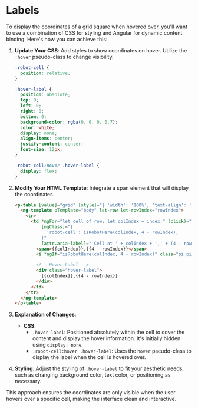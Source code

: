 # Labels

To display the coordinates of a grid square when hovered over, you'll want to use a combination of CSS for styling and Angular for dynamic content binding. Here's how you can achieve this:

1. **Update Your CSS**: Add styles to show coordinates on hover. Utilize the `:hover` pseudo-class to change visibility.

   ```scss
   .robot-cell {
     position: relative;
   }

   .hover-label {
     position: absolute;
     top: 0;
     left: 0;
     right: 0;
     bottom: 0;
     background-color: rgba(0, 0, 0, 0.7);
     color: white;
     display: none;
     align-items: center;
     justify-content: center;
     font-size: 12px;
   }

   .robot-cell:hover .hover-label {
     display: flex;
   }
   ```

2. **Modify Your HTML Template**: Integrate a span element that will display the coordinates.

   ```html
   <p-table [value]="grid" [style]="{ 'width': '100%', 'text-align': 'center' }" [responsive]="true" [paginator]="false">
     <ng-template pTemplate="body" let-row let-rowIndex="rowIndex">
       <tr>
         <td *ngFor="let cell of row; let colIndex = index;" (click)="placeRobot(colIndex, 4 - rowIndex)" 
             [ngClass]="{
               'robot-cell': isRobotHere(colIndex, 4 - rowIndex),
             }"
             [attr.aria-label]="'Cell at ' + colIndex + ',' + (4 - rowIndex)">
           <span>{{colIndex}},{{4 - rowIndex}}</span>
           <i *ngIf="isRobotHere(colIndex, 4 - rowIndex)" class="pi pi-android"></i>

           <!-- Hover Label -->
           <div class="hover-label">
             {{colIndex}},{{4 - rowIndex}}
           </div>
         </td>
       </tr>
     </ng-template>
   </p-table>
   ```

3. **Explanation of Changes**:
   - **CSS**:
     - `.hover-label`: Positioned absolutely within the cell to cover the content and display the hover information. It's initially hidden using `display: none`.
     - `.robot-cell:hover .hover-label`: Uses the `hover` pseudo-class to display the label when the cell is hovered over.

4. **Styling**: Adjust the styling of `.hover-label` to fit your aesthetic needs, such as changing background color, text color, or positioning as necessary.

This approach ensures the coordinates are only visible when the user hovers over a specific cell, making the interface clean and interactive.